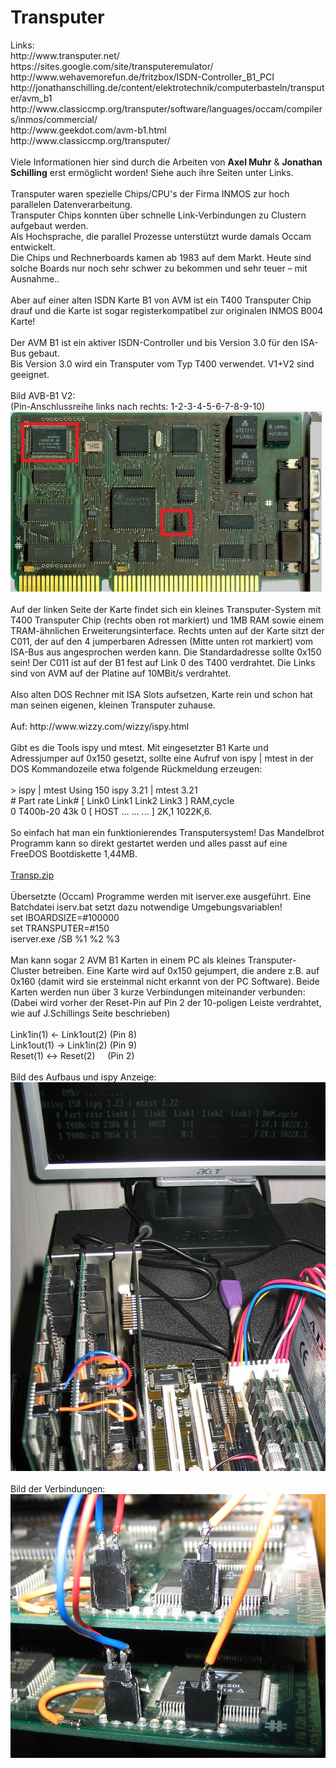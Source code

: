 <html>
<head>
<link rel="stylesheet" href="../style.css" type="text/css">
</head>
<body>
<h1>Transputer</h1>
Links:<br>
http://www.transputer.net/<br>
https://sites.google.com/site/transputeremulator/<br>
http://www.wehavemorefun.de/fritzbox/ISDN-Controller_B1_PCI<br>
http://jonathanschilling.de/content/elektrotechnik/computerbasteln/transputer/avm_b1<br>
http://www.classiccmp.org/transputer/software/languages/occam/compilers/inmos/commercial/<br>
http://www.geekdot.com/avm-b1.html<br>http://www.classiccmp.org/transputer/<br>
<br>
Viele Informationen hier sind durch die Arbeiten von <b>Axel Muhr</b> &amp; <b>Jonathan Schilling</b> erst ermöglicht worden! 
Siehe auch ihre Seiten unter Links.<br>
<br>
Transputer waren spezielle Chips/CPU's der Firma INMOS zur hoch parallelen Datenverarbeitung.<br>
Transputer Chips konnten über schnelle Link-Verbindungen zu Clustern aufgebaut werden.<br>
Als Hochsprache, die parallel Prozesse unterstützt wurde damals Occam entwickelt.<br>
Die Chips und Rechnerboards kamen ab 1983 auf dem Markt. Heute sind solche Boards nur noch sehr schwer zu bekommen und sehr teuer – mit Ausnahme.. <br>
<br>
Aber auf einer alten ISDN Karte B1 von AVM ist ein T400 Transputer Chip drauf und die Karte ist sogar registerkompatibel zur originalen INMOS B004 Karte!<br>
<br>
Der AVM B1 ist ein aktiver ISDN-Controller und bis Version 3.0 für den ISA-Bus gebaut. <br>
Bis Version 3.0 wird ein Transputer vom Typ T400 verwendet. V1+V2 sind geeignet.<br>
<br>
Bild AVB-B1 V2:<br>
(Pin-Anschlussreihe links nach rechts: 1-2-3-4-5-6-7-8-9-10)<br>
<img src="./AVM-B1V2.jpg"><br>
<br>Auf der linken Seite der Karte findet sich ein kleines Transputer-System mit T400 Transputer Chip (rechts oben rot markiert) und 1MB RAM sowie einem 
TRAM-ähnlichen Erweiterungsinterface. Rechts unten auf der Karte sitzt der C011, der auf den 4 jumperbaren Adressen (Mitte unten rot markiert) vom ISA-Bus 
aus angesprochen werden kann. Die Standardadresse sollte 0x150 sein! Der C011 ist auf der B1 fest auf Link 0 des T400 verdrahtet. Die Links sind von AVM 
auf der Platine auf 10MBit/s verdrahtet.<br>
<br>
Also alten DOS Rechner mit ISA Slots aufsetzen, Karte rein und schon hat man seinen eigenen, kleinen Transputer zuhause.<br>
<br>
Auf: http://www.wizzy.com/wizzy/ispy.html<br>
<br>
Gibt es die Tools ispy und mtest. Mit eingesetzter B1 Karte und Adressjumper auf 0x150 gesetzt, sollte eine Aufruf von ispy | mtest in der DOS Kommandozeile 
etwa folgende Rückmeldung erzeugen:<br>
<br>&gt; ispy | mtest Using 150 ispy 3.21 | mtest 3.21 <br>
# Part rate Link# [ Link0 Link1 Link2 Link3 ] RAM,cycle <br>0 T400b-20 43k 0 [ HOST ... ... ... ] 2K,1 1022K,6.<br>
<br>
So einfach hat man ein funktionierendes Transputersystem! Das Mandelbrot Programm kann so direkt gestartet werden und alles passt auf eine FreeDOS Bootdiskette 1,44MB.<br>
<br>
<a href="./Transp.zip">Transp.zip</a><br>
<br>
Übersetzte (Occam) Programme werden mit iserver.exe ausgeführt. Eine Batchdatei iserv.bat setzt dazu notwendige Umgebungsvariablen!
<br>
set IBOARDSIZE=#100000<br>
set TRANSPUTER=#150<br>
iserver.exe /SB %1 %2 %3 <br> 
<br>  
Man kann sogar 2 AVM B1 Karten in einem PC als kleines Transputer-Cluster betreiben. Eine Karte wird auf 0x150 gejumpert, die andere z.B. auf 0x160 
(damit wird sie ersteinmal nicht erkannt von der PC Software). Beide Karten werden nun über 3 kurze Verbindungen miteinander verbunden:<br>
(Dabei wird vorher der Reset-Pin auf Pin 2 der 10-poligen Leiste verdrahtet, wie auf J.Schillings Seite beschrieben)<br>
<br>Link1in(1) &lt;- Link1out(2) (Pin 8)<br>Link1out(1) -&gt; Link1in(2) (Pin 9)<br>Reset(1) &lt;-&gt; 
Reset(2)&nbsp;&nbsp;&nbsp;&nbsp; (Pin 2)<br>
<br>
Bild des Aufbaus und ispy Anzeige:<br><img src="./TP-Cluster1.jpg"><br>
<br>
Bild der Verbindungen:<br><img src="./TP-Cluster2.jpg"><br>
<br>
</body>
</html>
